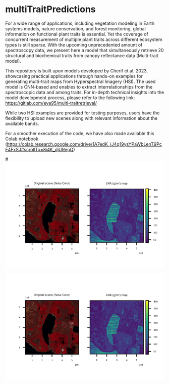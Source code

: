 # multiTraitPredictions
For a wide range of applications, including vegetation modeling in Earth systems models, nature conservation, and forest monitoring, global information on functional plant traits is essential. Yet the coverage of concurrent measurement of multiple plant traits across different ecosystem types is still sparse. With the upcoming unprecedented amount of spectroscopy data, we present here a model that simultaneously retrieve 20 structural and biochemical traits from canopy reflectance data (Multi-trait model). 

This repository is built upon models developed by Cherif et al. 2023, showcasing practical applications through hands-on examples for generating multi-trait maps from Hyperspectral Imagery (HSI). The used model is CNN-based and enables to extract interrelationships from the spectroscopic data and among traits. For in-depth technical insights into the model development process, please refer to the following link: https://gitlab.com/eya95/multi-traitretrieval/

While two HSI examples are provided for testing purposes, users have the flexibility to upload new scenes along with relevant information about the available bands.

For a smoother execution of the code, we have also made available this Colab notebook (https://colab.research.google.com/drive/1A7edK_jJ4q19ysYPaWbLenT9PcF4FxSJ#scrollTo=8i4K_djURepQ)

#![image](Enmap_toyExample_animation.gif?raw=true)

![Example GIF](Enmap_toyExample_animation.gif)

